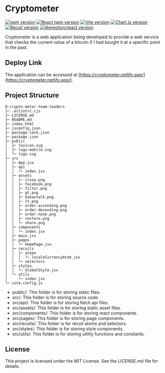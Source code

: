 # Cryptometer

<div>
  <a href="https://www.npmjs.com/package/npm"><img alt="npm version" src="https://img.shields.io/badge/npm@latest-v9.6.6-CB3837?&logo=npm&logoColor=CB3837"></a>
  <a href="https://www.npmjs.com/package/react"><img alt="React npm version" src="https://img.shields.io/badge/React-v18.2.0-61DAFB?logo=React&logoColor=61DAFB"></a>
  <a href="https://www.npmjs.com/package/vite"><img alt="Vite version" src="https://img.shields.io/badge/Vite-v4.3.5-646CFF?logo=Vite&logoColor=646CFF"></a>
  <a href="https://www.npmjs.com/package/chart.js"><img alt="Chart.js version" src="https://img.shields.io/badge/Chart.js-v4.3.0-FF6384?logo=Chart.js&logoColor=FF6384"></a>
  <a href="https://www.npmjs.com/package/recoil"><img alt="Recoil version" src="https://img.shields.io/badge/Recoil-v0.7.7-0075EB"></a>
  <a href="https://www.npmjs.com/package/@emotion/react"><img alt="@emotion/react version" src="https://img.shields.io/badge/@emotion/react-v11.11.0-DB7093?logoColor=DB7093"></a>
</div>

Cryptometer is a web application being developed to provide a web service that checks the current value of a bitcoin if I had bought it at a specific point in the past.

## Deploy Link

The application can be accessed at [https://cryptometer.netlify.app/](https://cryptometer.netlify.app/).

## Project Structure
```
0-crypto-meter-team-leaders
├─ .eslintrc.cjs
├─ LICENSE.md
├─ README.md
├─ index.html
├─ jsconfig.json
├─ package-lock.json
├─ package.json
├─ public
│  ├─ favicon.svg
│  ├─ logo-mobile.svg
│  └─ logo.svg
├─ src
│  ├─ App.jsx
│  ├─ api
│  │  └─ index.jsx
│  ├─ assets
│  │  ├─ close.png
│  │  ├─ facebook.png
│  │  ├─ filter.png
│  │  ├─ gt.png
│  │  ├─ kakaotalk.png
│  │  ├─ lt.png
│  │  ├─ order-ascending.png
│  │  ├─ order-desending.png
│  │  ├─ order-none.png
│  │  ├─ restore.png
│  │  └─ share.png
│  ├─ components
│  │  └─ index.jsx
│  ├─ main.jsx
│  ├─ pages
│  │  └─ HomePage.jsx
│  ├─ recoils
│  │  ├─ atoms
│  │  │  └─ localeCurrencyAtom.jsx
│  │  └─ selectors
│  ├─ styles
│  │  └─ GlobalStyle.jsx
│  └─ utils
│     └─ index.jsx
└─ vite.config.js

```

- public/: This folder is for storing static files.
- src/: This folder is for storing source code.
- src/api/: This folder is for storing fetch api files.
- src/assets/: This folder is for storing static asset files.
- src/components/: This folder is for storing react components.
- src/pages/: This folder is for storing page components.
- src/recoils/: This folder is for recoil atoms and selectors.
- src/styles/: This folder is for storing style components.
- src/utils/: This folder is for storing utility functions and constants.

## License

This project is licensed under the MIT License. See the LICENSE.md file for details.
